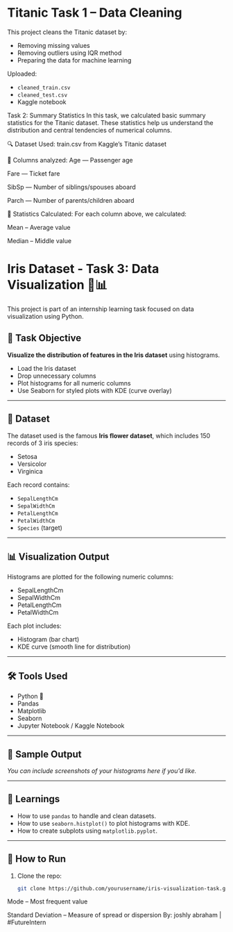 # Titanic Task 1 – Data Cleaning

This project cleans the Titanic dataset by:
- Removing missing values
- Removing outliers using IQR method
- Preparing the data for machine learning

Uploaded:
- `cleaned_train.csv`
- `cleaned_test.csv`
- Kaggle notebook


Task 2: Summary Statistics
In this task, we calculated basic summary statistics for the Titanic dataset. These statistics help us understand the distribution and central tendencies of numerical columns.

🔍 Dataset Used:
train.csv from Kaggle’s Titanic dataset

📌 Columns analyzed:
Age — Passenger age

Fare — Ticket fare

SibSp — Number of siblings/spouses aboard

Parch — Number of parents/children aboard

🧮 Statistics Calculated:
For each column above, we calculated:

Mean – Average value

Median – Middle value



# Iris Dataset - Task 3: Data Visualization 🌸📊

This project is part of an internship learning task focused on data visualization using Python.

## 📌 Task Objective

**Visualize the distribution of features in the Iris dataset** using histograms.

- Load the Iris dataset
- Drop unnecessary columns
- Plot histograms for all numeric columns
- Use Seaborn for styled plots with KDE (curve overlay)

---

## 📁 Dataset

The dataset used is the famous **Iris flower dataset**, which includes 150 records of 3 iris species:
- Setosa
- Versicolor
- Virginica

Each record contains:
- `SepalLengthCm`
- `SepalWidthCm`
- `PetalLengthCm`
- `PetalWidthCm`
- `Species` (target)

---

## 📊 Visualization Output

Histograms are plotted for the following numeric columns:
- SepalLengthCm
- SepalWidthCm
- PetalLengthCm
- PetalWidthCm

Each plot includes:
- Histogram (bar chart)
- KDE curve (smooth line for distribution)

---

## 🛠️ Tools Used

- Python 🐍
- Pandas
- Matplotlib
- Seaborn
- Jupyter Notebook / Kaggle Notebook

---

## 📌 Sample Output

*You can include screenshots of your histograms here if you'd like.*

---

## 🧠 Learnings

- How to use `pandas` to handle and clean datasets.
- How to use `seaborn.histplot()` to plot histograms with KDE.
- How to create subplots using `matplotlib.pyplot`.

---

## 🚀 How to Run

1. Clone the repo:
   ```bash
   git clone https://github.com/yourusername/iris-visualization-task.git


Mode – Most frequent value

Standard Deviation – Measure of spread or dispersion
By: joshly abraham | #FutureIntern
